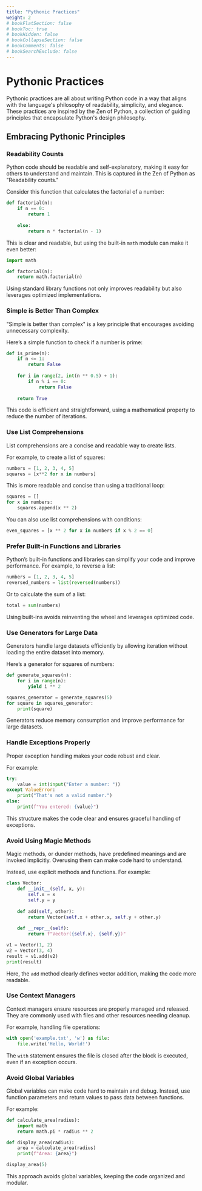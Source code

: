 ```yaml
---
title: "Pythonic Practices"
weight: 2
# bookFlatSection: false
# bookToc: true
# bookHidden: false
# bookCollapseSection: false
# bookComments: false
# bookSearchExclude: false
---
```


# Pythonic Practices

Pythonic practices are all about writing Python code in a way that aligns with the language's philosophy of readability, simplicity, and elegance. These practices are inspired by the Zen of Python, a collection of guiding principles that encapsulate Python's design philosophy.

## Embracing Pythonic Principles

### Readability Counts

Python code should be readable and self-explanatory, making it easy for others to understand and maintain. This is captured in the Zen of Python as "Readability counts."

Consider this function that calculates the factorial of a number:

```python
def factorial(n):
    if n == 0:
        return 1
    
    else:
        return n * factorial(n - 1)
```

This is clear and readable, but using the built-in `math` module can make it even better:

```python
import math

def factorial(n):
    return math.factorial(n)
```

Using standard library functions not only improves readability but also leverages optimized implementations.

### Simple is Better Than Complex

"Simple is better than complex" is a key principle that encourages avoiding unnecessary complexity.

Here’s a simple function to check if a number is prime:

```python
def is_prime(n):
    if n <= 1:
        return False
    
    for i in range(2, int(n ** 0.5) + 1):
        if n % i == 0:
            return False
    
    return True
```

This code is efficient and straightforward, using a mathematical property to reduce the number of iterations.

### Use List Comprehensions

List comprehensions are a concise and readable way to create lists.

For example, to create a list of squares:

```python
numbers = [1, 2, 3, 4, 5]
squares = [x**2 for x in numbers]
```

This is more readable and concise than using a traditional loop:

```python
squares = []
for x in numbers:
    squares.append(x ** 2)
```

You can also use list comprehensions with conditions:

```python
even_squares = [x ** 2 for x in numbers if x % 2 == 0]
```

### Prefer Built-in Functions and Libraries

Python’s built-in functions and libraries can simplify your code and improve performance. For example, to reverse a list:

```python
numbers = [1, 2, 3, 4, 5]
reversed_numbers = list(reversed(numbers))
```

Or to calculate the sum of a list:

```python
total = sum(numbers)
```

Using built-ins avoids reinventing the wheel and leverages optimized code.

### Use Generators for Large Data

Generators handle large datasets efficiently by allowing iteration without loading the entire dataset into memory.

Here’s a generator for squares of numbers:

```python
def generate_squares(n):
    for i in range(n):
        yield i ** 2

squares_generator = generate_squares(5)
for square in squares_generator:
    print(square)
```

Generators reduce memory consumption and improve performance for large datasets.

### Handle Exceptions Properly

Proper exception handling makes your code robust and clear.

For example:

```python
try:
    value = int(input("Enter a number: "))
except ValueError:
    print("That's not a valid number.")
else:
    print(f"You entered: {value}")
```

This structure makes the code clear and ensures graceful handling of exceptions.

### Avoid Using Magic Methods

Magic methods, or dunder methods, have predefined meanings and are invoked implicitly. Overusing them can make code hard to understand.

Instead, use explicit methods and functions. For example:

```python
class Vector:
    def __init__(self, x, y):
        self.x = x
        self.y = y
    
    def add(self, other):
        return Vector(self.x + other.x, self.y + other.y)
    
    def __repr__(self):
        return f"Vector({self.x}, {self.y})"

v1 = Vector(1, 2)
v2 = Vector(3, 4)
result = v1.add(v2)
print(result)
```

Here, the `add` method clearly defines vector addition, making the code more readable.

### Use Context Managers

Context managers ensure resources are properly managed and released. They are commonly used with files and other resources needing cleanup.

For example, handling file operations:

```python
with open('example.txt', 'w') as file:
    file.write('Hello, World!')
```

The `with` statement ensures the file is closed after the block is executed, even if an exception occurs.

### Avoid Global Variables

Global variables can make code hard to maintain and debug. Instead, use function parameters and return values to pass data between functions.

For example:

```python
def calculate_area(radius):
    import math
    return math.pi * radius ** 2

def display_area(radius):
    area = calculate_area(radius)
    print(f"Area: {area}")

display_area(5)
```

This approach avoids global variables, keeping the code organized and modular.